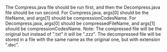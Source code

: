 The Compress.java file should be run first, and then the Decompress.java file should be run second. 
For Compress.java, args[0] should be the fileName, and args[1] should be compressionCodesName.
For Decompress.java, args[0] should be compressedFileName, and args[1] should be compressionCodesName.
Note: The compressed file will be the original but instead of ".txt" it will be ".zzz". The decompressed file will be stored in a file with the same name as the original one, but with extension ”.dec”.
